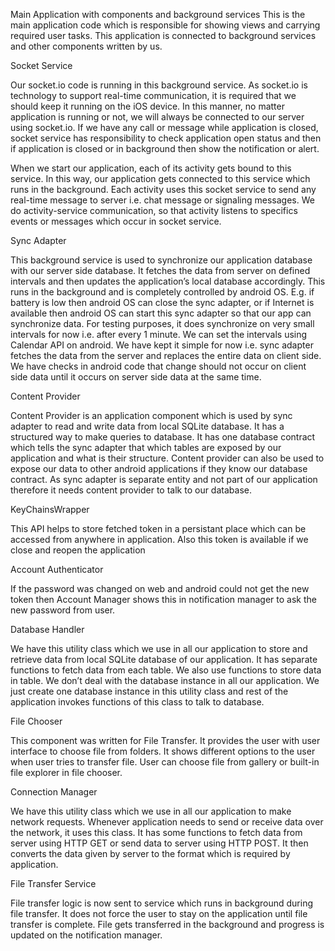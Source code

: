 Main Application
with components and background services
This is the main application code which is responsible for showing views and carrying required user tasks. This application is connected to background services and other components written by us.

Socket Service

Our socket.io code is running in this background service. As socket.io is technology to support real-time communication, it is required that we should keep it running on the iOS device. In this manner, no matter application is running or not, we will always be connected to our server using socket.io. If we have any call or message while application is closed, socket service has responsibility to check application open status and then if application is closed or in background then show the notification or alert.

When we start our application, each of its activity gets bound to this service. In this way, our application gets connected to this service which runs in the background. Each activity uses this socket service to send any real-time message to server i.e. chat message or signaling messages. We do activity-service communication, so that activity listens to specifics events or messages which occur in socket service.

Sync Adapter

This background service is used to synchronize our application database with our server side database. It fetches the data from server on defined intervals and then updates the application’s local database accordingly. This runs in the background and is completely controlled by android OS. E.g. if battery is low then android OS can close the sync adapter, or if Internet is available then android OS can start this sync adapter so that our app can synchronize data. For testing purposes, it does synchronize on very small intervals for now i.e. after every 1 minute. We can set the intervals using Calendar API on android. We have kept it simple for now i.e. sync adapter fetches the data from the server and replaces the entire data on client side. We have checks in android code that change should not occur on client side data until it occurs on server side data at the same time.

Content Provider

Content Provider is an application component which is used by sync adapter to read and write data from local SQLite database. It has a structured way to make queries to database. It has one database contract which tells the sync adapter that which tables are exposed by our application and what is their structure. Content provider can also be used to expose our data to other android applications if they know our database contract. As sync adapter is separate entity and not part of our application therefore it needs content provider to talk to our database.

KeyChainsWrapper

This API helps to store fetched token in a persistant place which can be accessed from anywhere in application. Also this token is available if we close and reopen the application

Account Authenticator

If the password was changed on web and android could not get the new token then Account Manager shows this in notification manager to ask the new password from user.

Database Handler

We have this utility class which we use in all our application to store and retrieve data from local SQLite database of our application. It has separate functions to fetch data from each table. We also use functions to store data in table. We don’t deal with the database instance in all our application. We just create one database instance in this utility class and rest of the application invokes functions of this class to talk to database.

File Chooser

This component was written for File Transfer. It provides the user with user interface to choose file from folders. It shows different options to the user when user tries to transfer file. User can choose file from gallery or built-in file explorer in file chooser.

Connection Manager

We have this utility class which we use in all our application to make network requests. Whenever application needs to send or receive data over the network, it uses this class. It has some functions to fetch data from server using HTTP GET or send data to server using HTTP POST. It then converts the data given by server to the format which is required by application.

File Transfer Service

File transfer logic is now sent to service which runs in background during file transfer. It does not force the user to stay on the application until file transfer is complete. File gets transferred in the background and progress is updated on the notification manager.
